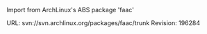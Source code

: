 Import from ArchLinux's ABS package 'faac'

URL: svn://svn.archlinux.org/packages/faac/trunk
Revision: 196284
